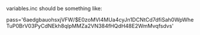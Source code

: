 variables.inc should be something like:

pass='$6$aedgbauohsxjVFW/$E0zoMVl4MUa4cyJn1DCNtCd7dfiSah0WpWheTuP0BrV03PyCdNEkh8qlpMMZa2VN384fHQdH48E2WmMvqfsdvs'
